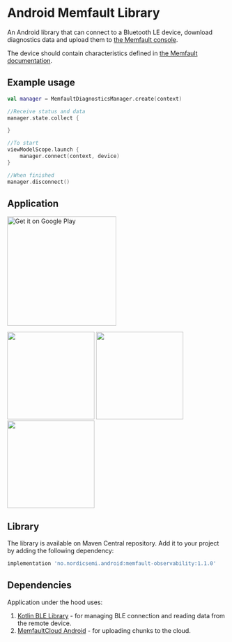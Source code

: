 # Android Memfault Library

An Android library that can connect to a Bluetooth LE device, download diagnostics data and upload them to [the Memfault console](https://docs.memfault.com).

The device should contain characteristics defined in [the Memfault documentation](https://docs.memfault.com/docs/mcu/mds).

## Example usage

```kotlin
val manager = MemfaultDiagnosticsManager.create(context)

//Receive status and data
manager.state.collect {

}

//To start
viewModelScope.launch {
    manager.connect(context, device)
}

//When finished
manager.disconnect()
```

## Application

<a href='https://play.google.com/store/apps/details?id=no.nordicsemi.memfault'><img alt='Get it on Google Play' src='https://play.google.com/intl/en_us/badges/static/images/badges/en_badge_web_generic.png' width='250'/></a>

<img src="https://play-lh.googleusercontent.com/Mu4RHwGVpQtvkgq5ExluQNw3ZemvGZlCnrpNnEHfTznx4-7wBYWD48ZM6R0iPbiopw=w2560-h1440" width="200"> <img src="https://play-lh.googleusercontent.com/H4zNJPS3Wa6XfWYpEC-1_WZ7i2KGI4HkiymornuR3cqOS94cb6grrbqI49D2b-AdckM=w2560-h1440" width="200"> <img src="https://play-lh.googleusercontent.com/uH9jN5JnRq3s796j3IE0Ab28z_POuiy3_FSIXbjZASqQUGMuz49CR665FER9HpBqO-w=w2560-h1440" width="200">

## Library

The library is available on Maven Central repository. Add it to your project by adding the following dependency:

```Groovy
implementation 'no.nordicsemi.android:memfault-observability:1.1.0'
```

## Dependencies
Application under the hood uses:
1. [Kotlin BLE Library](https://github.com/NordicSemiconductor/Kotlin-BLE-Library) - for managing BLE connection and reading data from the remote device.
2. [MemfaultCloud Android](https://github.com/memfault/memfault-cloud-android) - for uploading chunks to the cloud.
